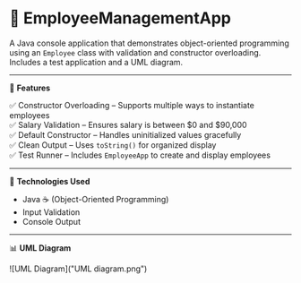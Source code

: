 # 👔 EmployeeManagementApp

A Java console application that demonstrates object-oriented programming using an `Employee` class with validation and constructor overloading. Includes a test application and a UML diagram.

---

🔧 **Features**

✅ Constructor Overloading – Supports multiple ways to instantiate employees  
✅ Salary Validation – Ensures salary is between $0 and $90,000  
✅ Default Constructor – Handles uninitialized values gracefully  
✅ Clean Output – Uses `toString()` for organized display  
✅ Test Runner – Includes `EmployeeApp` to create and display employees  

---

📂 **Technologies Used**

- Java ☕ (Object-Oriented Programming)
- Input Validation
- Console Output

---

📊 **UML Diagram**

![UML Diagram]("UML diagram.png")
